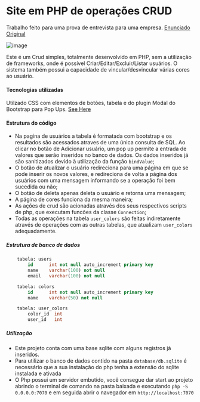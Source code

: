 # Site em PHP de operações CRUD

Trabalho feito para uma prova de entrevista para uma empresa. [Enunciado Original](https://github.com/dlimars/prova-php-entrevista)

![image](https://github.com/kimcen/PHP-CRUD/assets/52336601/22ed73be-153c-48e3-bf35-8ee68cf5a625)

Este é um Crud simples, totalmente desenvolvido em PHP, sem a utilização de frameworks, onde é possível Criar/Editar/Excluir/Listar usuários. O sistema também possui a capacidade de vincular/desvincular várias cores ao usuário.

#### Tecnologias utilizadas
Utilzado CSS com elementos de botões, tabela e do plugin Modal do Bootstrap para Pop Ups. [See Here](https://getbootstrap.com/docs/4.0/components/modal/)


#### Estrutura do código
- Na pagina de usuários a tabela é formatada com bootstrap e os resultados são acessados atraves de uma única consulta de SQL. Ao clicar no botão de Adicionar usuário, um pop up permite a entrada de valores que serão inseridos no banco de dados. Os dados inseridos já são sanitizados devido à utilização da função `bindValue`;
- O botão de atualizar o usuário redireciona para uma página em que se pode inserir os novos valores, e redireciona de volta a página dos usuários com uma mensagem informando se a operação foi bem sucedida ou não;
- O botão de deleta apenas deleta o usuário e retorna uma mensagem;
- A página de cores funciona da mesma maneira;
- As ações de crud são acionadas através dos seus respectivos scripts de php, que executam funcões da classe `Connection`;
- Todas as operações na tabela `user_colors` são feitas indiretamente através de operações com as outras tabelas, que atualizam `user_colors` adequadamente.


##### Estrutura de banco de dados

```sql
    tabela: users
        id      int not null auto_increment primary key
        name    varchar(100) not null
        email   varchar(100) not null
```
```sql
    tabela: colors
        id      int not null auto_increment primary key
        name    varchar(50) not null
```
```sql
    tabela: user_colors
        color_id  int
        user_id   int
```

##### Utilização
- Este projeto conta com uma base sqlite com alguns registros já inseridos. 
- Para utilizar o banco de dados contido na pasta `database/db.sqlite` é necessário que a sua instalação do php tenha a extensão do sqlite instalada e ativada
- O Php possui um servidor embutido, você consegue dar start ao projeto abrindo o terminal de comando na pasta baixada e executando `php -S 0.0.0.0:7070` e em seguida abrir o navegador em `http://localhost:7070`